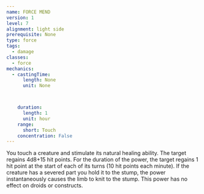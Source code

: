 ```yaml
---
name: FORCE MEND
version: 1
level: 7
alignment: light side
prerequisite: None
type: force
tags:
  - damage
classes:
  - force
mechanics:
  - castingTime:
      length: None
      unit: None



    duration:
      length: 1
      unit: hour
    range:
      short: Touch
    concentration: False
---
```

You touch a creature and stimulate its natural
healing ability. The target regains 4d8+15 hit points.
For the duration of the power, the target regains 1 hit
point at the start of each of its turns (10 hit points each
minute).
If the creature has a severed part you hold it to the
stump, the power instantaneously causes the limb to
knit to the stump.
This power has no effect on droids or constructs.

    
